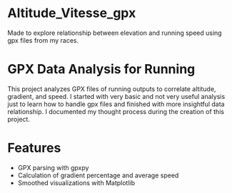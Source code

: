 # Altitude_Vitesse_gpx
Made to explore relationship between elevation and running speed using gpx files from my races.

# GPX Data Analysis for Running

This project analyzes GPX files of running outputs to correlate altitude, gradient, and speed. I started with very basic and not very useful analysis just to learn how to handle gpx files and finished with more insightful data relationship. I documented my thought process during the creation of this project.

# Features

- GPX parsing with gpxpy
- Calculation of gradient percentage and average speed
- Smoothed visualizations with Matplotlib
